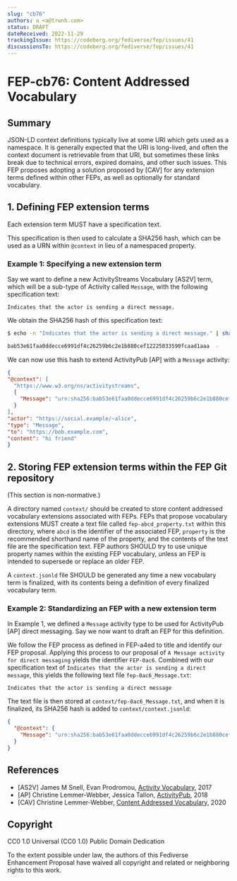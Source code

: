 ```yaml
---
slug: "cb76"
authors: a <a@trwnh.com>
status: DRAFT
dateReceived: 2022-11-29
trackingIssue: https://codeberg.org/fediverse/fep/issues/41
discussionsTo: https://codeberg.org/fediverse/fep/issues/41
---
```

# FEP-cb76: Content Addressed Vocabulary

## Summary

JSON-LD context definitions typically live at some URI which gets used as a namespace. It is generally expected that the URI is long-lived, and often the context document is retrievable from that URI, but sometimes these links break due to technical errors, expired domains, and other such issues. This FEP proposes adopting a solution proposed by [CAV] for any extension terms defined within other FEPs, as well as optionally for standard vocabulary.

## 1. Defining FEP extension terms

Each extension term MUST have a specification text.

This specification is then used to calculate a SHA256 hash, which can be used as a URN within `@context` in lieu of a namespaced property.

### Example 1: Specifying a new extension term

Say we want to define a new ActivityStreams Vocabulary [AS2V] term, which will be a sub-type of Activity called `Message`, with the following specification text:

```text
Indicates that the actor is sending a direct message.
```

We obtain the SHA256 hash of this specification text:

```bash
$ echo -n "Indicates that the actor is sending a direct message." | sha256sum

bab53e61faa0ddecce6991df4c26259b6c2e1b880cef12225033590fcaad1aaa  -
```

We can now use this hash to extend ActivityPub [AP] with a `Message` activity:

```json
{
"@context": [
  "https://www.w3.org/ns/activitystreams",
  {
    "Message": "urn:sha256:bab53e61faa0ddecce6991df4c26259b6c2e1b880cef12225033590fcaad1aaa"
  }
],
"actor": "https://social.example/~alice",
"type": "Message",
"to": "https://bob.example.com",
"content": "hi friend"
}
```

## 2. Storing FEP extension terms within the FEP Git repository

(This section is non-normative.)

A directory named `context/` should be created to store content addressed vocabulary extensions associated with FEPs. FEPs that propose vocabulary extensions MUST create a text file called `fep-abcd_property.txt` within this directory, where `abcd` is the identifier of the associated FEP, `property` is the recommended shorthand name of the property, and the contents of the text file are the specification text. FEP authors SHOULD try to use unique property names within the existing FEP vocabulary, unless an FEP is intended to supersede or replace an older FEP.

A `context.jsonld` file SHOULD be generated any time a new vocabulary term is finalized, with its contents being a definition of every finalized vocabulary term.

### Example 2: Standardizing an FEP with a new extension term

In Example 1, we defined a `Message` activity type to be used for ActivityPub [AP] direct messaging. Say we now want to draft an FEP for this definition.

We follow the FEP process as defined in FEP-a4ed to title and identify our FEP proposal. Applying this process to our proposal of `A Message activity for direct messaging` yields the identifier `FEP-0ac6`. Combined with our specification text of `Indicates that the actor is sending a direct message`, this yields the following text file `fep-0ac6_Message.txt`:

```text
Indicates that the actor is sending a direct message
```

The text file is then stored at `context/fep-0ac6_Message.txt`, and when it is finalized, its SHA256 hash is added to `context/context.jsonld`:

```json
{
  "@context": {
    "Message": "urn:sha256:bab53e61faa0ddecce6991df4c26259b6c2e1b880cef12225033590fcaad1aaa"
  }
}
```

## References

- [AS2V] James M Snell, Evan Prodromou, [Activity Vocabulary](https://www.w3.org/TR/activitystreams-vocabulary), 2017
- [AP] Christine Lemmer-Webber, Jessica Tallon, [ActivityPub](https://www.w3.org/TR/activitypub), 2018
- [CAV] Christine Lemmer-Webber, [Content Addressed Vocabulary](https://dustycloud.org/blog/content-addressed-vocabulary/), 2020

## Copyright

CC0 1.0 Universal (CC0 1.0) Public Domain Dedication 

To the extent possible under law, the authors of this Fediverse Enhancement Proposal have waived all copyright and related or neighboring rights to this work.
